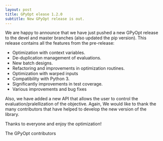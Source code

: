 ```yaml
---
layout: post
title: GPyOpt elease 1.2.0
subtitle: New GPyOpt release is out.
---
```


We are happy to announce that we have just pushed a new GPyOpt release to the devel and master branches (also updated the pip version). 
This release contains all the features from the pre-release:

- Optimization with context variables.
- De-duplication management of evaluations.
- New batch designs.
- Refactoring and improvements in optimization routines.
- Optimization with warped inputs
- Compatibility with Python 3.
- Significantly improvements in test coverage.
- Various improvements and bug fixes

Also, we have added a new API that allows the user to control the evaluation/pralellization of the objective. Again, We would like to thank the many contributors that have helped to develop the new version of the library. 

Thanks to everyone and enjoy the optimization!

The GPyOpt contributors



